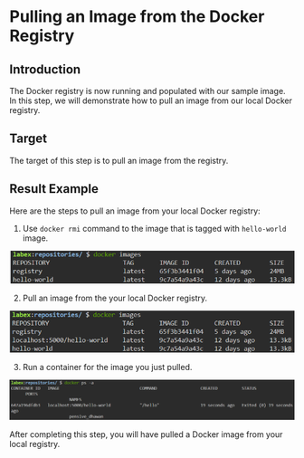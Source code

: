 # Pulling an Image from the Docker Registry

## Introduction

The Docker registry is now running and populated with our sample image. In this step, we will demonstrate how to pull an image from our local Docker registry.

## Target

The target of this step is to pull an image from the registry.

## Result Example

Here are the steps to pull an image from your local Docker registry:

1. Use `docker rmi` command to the image that is tagged with `hello-world` image.

![challenge-deploying-local-docker-registry](assets/challenge-deploying-local-docker-registry-3-1.png)

2. Pull an image from the your local Docker registry.

![challenge-deploying-local-docker-registry](assets/challenge-deploying-local-docker-registry-3-2.png)

3. Run a container for the image you just pulled.

![challenge-deploying-local-docker-registry](assets/challenge-deploying-local-docker-registry-3-3.png)

After completing this step, you will have pulled a Docker image from your local registry.
